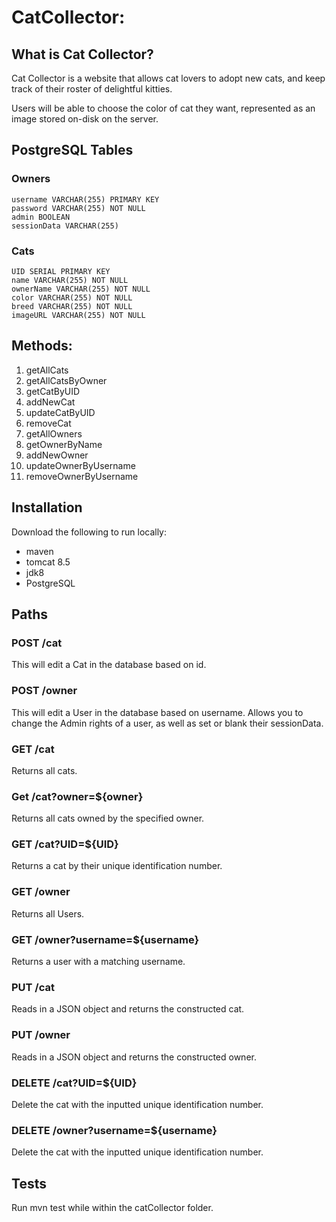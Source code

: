 
# CatCollector:
## What is Cat Collector?
Cat Collector is a website that allows cat lovers to adopt new cats, and keep track of their roster of delightful kitties. 

Users will be able to choose the color of cat they want, represented as an image stored on-disk on the server.


## PostgreSQL Tables
### Owners
	username VARCHAR(255) PRIMARY KEY
	password VARCHAR(255) NOT NULL
	admin BOOLEAN
	sessionData VARCHAR(255)

### Cats
	UID SERIAL PRIMARY KEY
	name VARCHAR(255) NOT NULL
	ownerName VARCHAR(255) NOT NULL
	color VARCHAR(255) NOT NULL
	breed VARCHAR(255) NOT NULL
	imageURL VARCHAR(255) NOT NULL

## Methods:
1.	getAllCats				
2.	getAllCatsByOwner			
3.	getCatByUID				
4.	addNewCat				
5.	updateCatByUID					
6.	removeCat 				
7.	getAllOwners
8.	getOwnerByName			
9.	addNewOwner									
10.	updateOwnerByUsername
11.	removeOwnerByUsername

## Installation
Download the following to run locally:
- maven
- tomcat 8.5
- jdk8
- PostgreSQL

## Paths
### POST /cat
This will edit a Cat in the database based on id.

### POST /owner
This will edit a User in the database based on username.
Allows you to change the Admin rights of a user, as well as set or blank their sessionData.

### GET /cat
Returns all cats.

### Get /cat?owner=${owner}
Returns all cats owned by the specified owner.

### GET /cat?UID=${UID}
Returns a cat by their unique identification number.

### GET /owner
Returns all Users.

### GET /owner?username=${username}
Returns a user with a matching username.

### PUT /cat
Reads in a JSON object and returns the constructed cat.

### PUT /owner
Reads in a JSON object and returns the constructed owner.

### DELETE /cat?UID=${UID}
Delete the cat with the inputted unique identification number.

### DELETE /owner?username=${username}
Delete the cat with the inputted unique identification number.

## Tests
Run mvn test while within the catCollector folder.

